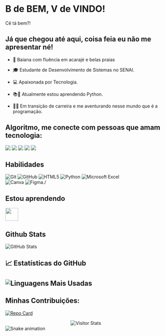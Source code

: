 # B de BEM, V de VINDO! 
Cê tá bem?!
## Já que chegou até aqui, coisa feia eu não me apresentar né! 
- 💯 Baiana com fluência em acarajé e belas praias

- 🎓 Estudante de Desenvolvimento de Sistemas no SENAI.

- 💻 Apaixonada por Tecnologia.
- 📚🚀 Atualmente estou aprendendo Python.
- 👩‍💻 Em transição de carreira e me aventurando nesse mundo que é a programação.

## Algoritmo, me conecte com pessoas que amam tecnologia: 
<div>
<a href="https://www.youtube.com/seu-canal-youtube-aqui" target="_blank"><img loading="lazy" src="https://img.shields.io/badge/YouTube-FF0000?style=for-the-badge&logo=youtube&logoColor=white" target="_blank"></a>
<a href="https://instagram.com/seu-usuário-instagram-aqui" target="_blank"><img loading="lazy" src="https://img.shields.io/badge/-Instagram-%23E4405F?style=for-the-badge&logo=instagram&logoColor=white" target="_blank"></a>
<a href="https://www.twitch.tv/seu-usuário-aqui" target="_blank"><img loading="lazy" src="https://img.shields.io/badge/Twitch-9146FF?style=for-the-badge&logo=twitch&logoColor=white" target="_blank"></a>
<a href = "mailto:elaine.edc@hotmail.com"><img loading="lazy" src="https://img.shields.io/badge/Gmail-D14836?style=for-the-badge&logo=gmail&logoColor=white" target="_blank"></a>
<a href="https://www.linkedin.com/in/seu-usuário-linkedln-aqui" target="_blank"><img loading="lazy" src="https://img.shields.io/badge/-LinkedIn-%230077B5?style=for-the-badge&logo=linkedin&logoColor=white" target="_blank"></a>   
</div>


## Habilidades
![Git](https://img.shields.io/badge/git-%23F05033.svg?style=for-the-badge&logo=git&logoColor=white)
![GitHub](https://img.shields.io/badge/github-%23121011.svg?style=for-the-badge&logo=github&logoColor=white)
![HTML5](https://img.shields.io/badge/html5-%23E34F26.svg?style=for-the-badge&logo=html5&logoColor=white)
![Python](https://img.shields.io/badge/python-3670A0?style=for-the-badge&logo=python&logoColor=ffdd54)
![Microsoft Excel](https://img.shields.io/badge/Microsoft_Excel-217346?style=for-the-badge&logo=microsoft-excel&logoColor=white)  
![Canva](https://img.shields.io/badge/Canva-%2300C4CC.svg?style=for-the-badge&logo=Canva&logoColor=white)
![Figma](https://img.shields.io/badge/figma-%23F24E1E.svg?style=for-the-badge&logo=figma&logoColor=white)./

## Estou aprendendo
<img loading="lazy" src="https://cdn.jsdelivr.net/gh/devicons/devicon/icons/java/java-original.svg" width="40" height="40"/> 


## Github Stats
![GitHub Stats](https://github-readme-stats.vercel.app/api?username=ElaineFCerqueira&theme=transparent&bg_color=000&border_color=30A3DC&show_icons=true&icon_color=30A3DC&title_color=E94D5F&text_color=FFF)

## 📈 Estatísticas do GitHub

![Linguagens Mais Usadas](https://github-readme-stats.vercel.app/api/top-langs/?username=ElaineFCerqueira&layout=compact&theme=dark)
---

## Minhas Contribuições:

[![Repo Card](https://github-readme-stats.vercel.app/api/pin/?username=ElaineFCerqueira&repo=dio-lab-open-source&bg_color=000&border_color=30A3DC&show_icons=true&icon_color=30A3DC&title_color=E94D5F&text_color=FFF)](https://github.com/ElaineFCerqueira/dio-lab-open-source)

 <div align="center">
        <img alt="Visitor Stats" 
            src="https://widgetbite.com/stats/<github-username>"/>  
    </div>

<img src="https://raw.githubusercontent.com/gitElaineFCerqueira/gitrepo/output/snake.svg" alt="Snake animation" />
